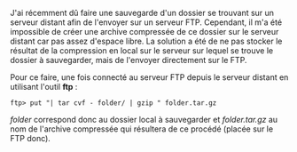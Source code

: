 J'ai récemment dû faire une sauvegarde d'un dossier se trouvant sur un serveur distant afin de l'envoyer sur un serveur FTP. Cependant, il m'a été impossible de créer une archive compressée de ce dossier sur le serveur distant car pas assez d'espace libre. La solution a été de ne pas stocker le résultat de la compression en local sur le serveur sur lequel se trouve le dossier à sauvegarder, mais de l'envoyer directement sur le FTP.

Pour ce faire, une fois connecté au serveur FTP depuis le serveur distant en utilisant l'outil **ftp** :

    ftp> put "| tar cvf - folder/ | gzip " folder.tar.gz

*folder* correspond donc au dossier local à sauvegarder et *folder.tar.gz* au nom de l'archive compressée qui résultera de ce procédé (placée sur le FTP donc).
